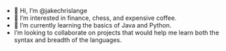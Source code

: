 - 👋 Hi, I’m @jakechrislange
- 👀 I’m interested in finance, chess, and expensive coffee.
- 🌱 I’m currently learning the basics of Java and Python.
-    I’m looking to collaborate on projects that would help me learn both the syntax and breadth of the languages.


<!---
jakechrislange/jakechrislange is a ✨ speecial ✨ repository because its `README.md` (this file) appears on your GitHub profile.
You can click the Preview link to take a look at your changes.
--->
